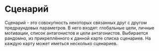 # Сценарий

Сценарий - это совокупность некоторых связанных друг с другом предраундовых параметров.
 В него входят: глобальные цели, личные мотивации, список антагонистов и цели антагонистов.
 Выбирается рандомно, из прикреплённого к данной карте списка сценариев.
 На каждую карту может иметься несколько сценариев.